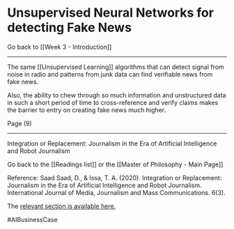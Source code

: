 # Unsupervised Neural Networks for detecting Fake News

Go back to [[Week 3 - Introduction]]

---

The same [[Unsupervised Learning]] algorithms that can detect signal from noise in radio and patterns from junk data can find verifiable news from fake news. 

Also, the ability to chew through so much information and unstructured data in such a short period of time to cross-reference and verify claims makes the barrier to entry on creating fake news much higher. 

Page (9)

---

Integration or Replacement: Journalism in the Era of Artificial Intelligence and Robot Journalism

Go back to the [[Readings list]] or the [[Master of Philosophy - Main Page]]

Reference: Saad Saad, D., & Issa, T. A. (2020). Integration or Replacement: Journalism in the Era of Artificial Intelligence and Robot Journalism. International Journal of Media, Journalism and Mass Communications. 6(3).

The [relevant section is available here.](https://www.researchgate.net/profile/Saad_Saad13/publication/343263293_International_Journal_of_Media_Journalism_and_Mass_Communications_IJMJMC_Page_1_Integration_or_Replacement_Journalism_in_the_Era_of_Artificial_Intelligence_and_Robot_Journalism/links/5f203ecd92851cd5fa4e48e1/International-Journal-of-Media-Journalism-and-Mass-Communications-IJMJMC-Page-1-Integration-or-Replacement-Journalism-in-the-Era-of-Artificial-Intelligence-and-Robot-Journalism.pdf)

#AIBusinessCase